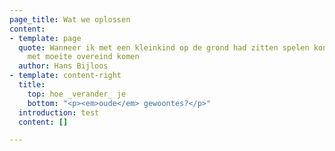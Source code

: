 ```yaml
---
page_title: Wat we oplossen
content:
- template: page
  quote: Wanneer ik met een kleinkind op de grond had zitten spelen kon ik slechts
    met moeite overeind komen
  author: Hans Bijloos
- template: content-right
  title:
    top: hoe _verander_ je
    bottom: "<p><em>oude</em> gewoontes?</p>"
  introduction: test
  content: []

---
```

